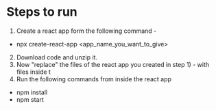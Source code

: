 # Steps to run
1. Create a react app form the following command -
- npx create-react-app <app_name_you_want_to_give>
2. Download code and unzip it.
3. Now "replace" the files of the react app you created in step 1) - with files inside t
4. Run the following commands from inside the react app
- npm install
- npm start
